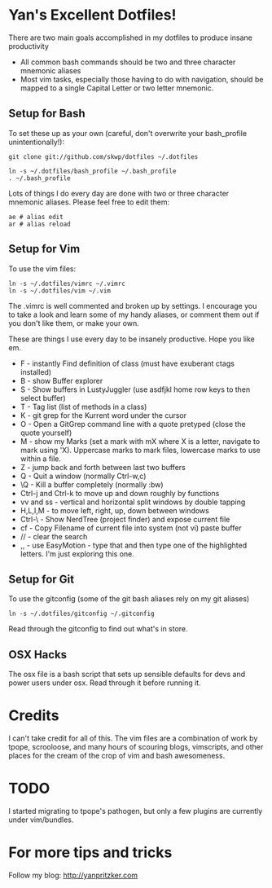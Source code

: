 Yan's Excellent Dotfiles!
====

There are two main goals accomplished in my dotfiles to produce insane productivity

  * All common bash commands should be two and three character mnemonic aliases
  * Most vim tasks, especially those having to do with navigation, should be mapped to a single Capital Letter or two letter mnemonic. 

Setup for Bash
---
To set these up as your own (careful, don't overwrite your bash_profile unintentionally!):

    git clone git://github.com/skwp/dotfiles ~/.dotfiles

    ln -s ~/.dotfiles/bash_profile ~/.bash_profile
    . ~/.bash_profile

Lots of things I do every day are done with 
two or three character mnemonic aliases. Please 
feel free to edit them:

    ae # alias edit
    ar # alias reload

Setup for Vim
---
To use the vim files:

    ln -s ~/.dotfiles/vimrc ~/.vimrc
    ln -s ~/.dotfiles/vim ~/.vim
    
The .vimrc is well commented and broken up by settings. I encourage you
to take a look and learn some of my handy aliases, or comment them out
if you don't like them, or make your own.

These are things I use every day to be insanely productive. Hope you like em.

 * F - instantly Find definition of class (must have exuberant ctags installed)
 * B - show Buffer explorer
 * S - Show buffers in LustyJuggler (use asdfjkl home row keys to then select buffer)
 * T - Tag list (list of methods in a class)
 * K - git grep for the Kurrent word under the cursor
 * O - Open a GitGrep command line with a quote pretyped (close the quote yourself)
 * M - show my Marks (set a mark with mX where X is a letter, navigate to mark using 'X). Uppercase marks to mark files, lowercase marks to use within a file.
 * Z - jump back and forth between last two buffers
 * Q - Quit a window (normally Ctrl-w,c)
 * \Q - Kill a buffer completely (normally :bw)
 * Ctrl-j and Ctrl-k to move up and down roughly by functions
 * vv and ss - vertical and horizontal split windows by double tapping
 * H,L,I,M - to move left, right, up, down between windows
 * Ctrl-\ - Show NerdTree (project finder) and expose current file
 * cf - Copy Filename of current file into system (not vi) paste buffer 
 * // - clear the search
 * ,, - use EasyMotion - type that and then type one of the highlighted letters. I'm just exploring this one.

Setup for Git
---
To use the gitconfig (some of the git bash aliases rely on my git aliases)

    ln -s ~/.dotfiles/gitconfig ~/.gitconfig

Read through the gitconfig to find out what's in store.

OSX Hacks
---
The osx file is a bash script that sets up sensible defaults for devs and power users
under osx. Read through it before running it.

Credits
===
I can't take credit for all of this. The vim files are a combination of
work by tpope, scrooloose, and many hours of scouring blogs, vimscripts,
and other places for the cream of the crop of vim and bash awesomeness.

TODO
===
I started migrating to tpope's pathogen, but only a few plugins are 
currently under vim/bundles. 

For more tips and tricks
===
Follow my blog: http://yanpritzker.com
